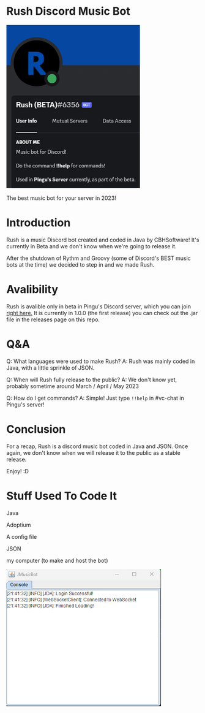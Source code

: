 # Rush Discord Music Bot

<img title="The proper music discord bot!" alt="Alt text" src="/images/profile.png">

The best music bot for your server in 2023!

# Introduction

Rush is a music Discord bot created and coded in Java by CBHSoftware! It's currently in Beta and we don't know when we're going to release it.

After the shutdown of Rythm and Groovy (some of Discord's BEST music bots at the time) we decided to step in and we made Rush.

# Avalibility 

Rush is avalible only in beta in Pingu's Discord server, which you can join [right here.](https://discord.gg/h5yapNjDGb)
It is currently in 1.0.0 (the first release) you can check out the .jar file in the releases page on this repo.

# Q&A

Q: What languages were used to make Rush?
A: Rush was mainly coded in Java, with a little sprinkle of JSON.

Q: When will Rush fully release to the public?
A: We don't know yet, probably sometime around March / April / May 2023

Q: How do I get commands? 
A: Simple! Just type `!!help` in #vc-chat in Pingu's server!

# Conclusion

For a recap, Rush is a discord music bot coded in Java and JSON. Once again, we don't know when we will release it to the public as a stable release.

Enjoy! :D

# Stuff Used To Code It

Java

Adoptium

A config file

JSON

my computer (to make and host the bot)

<img title="The proper music discord bot!" alt="Alt text" src="/images/jar.png">
